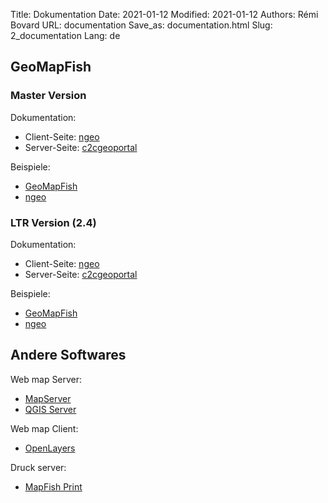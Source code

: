 Title: Dokumentation
Date: 2021-01-12
Modified: 2021-01-12
Authors: Rémi Bovard
URL: documentation
Save_as: documentation.html
Slug: 2_documentation
Lang: de

## GeoMapFish

### Master Version

Dokumentation:

* Client-Seite: [ngeo](https://camptocamp.github.io/ngeo/master/apidoc/)
* Server-Seite: [c2cgeoportal ](https://camptocamp.github.io/c2cgeoportal/master/)

Beispiele:

* [GeoMapFish](https://camptocamp.github.io/ngeo/master/examples/contribs/gmf/)
* [ngeo](https://camptocamp.github.io/ngeo/master/examples/)

### LTR Version (2.4)

Dokumentation:

* Client-Seite: [ngeo](https://camptocamp.github.io/ngeo/2.4/apidoc/)
* Server-Seite: [c2cgeoportal ](https://camptocamp.github.io/c2cgeoportal/2.4/)

Beispiele:

* [GeoMapFish](https://camptocamp.github.io/ngeo/2.4/examples/contribs/gmf/)
* [ngeo](https://camptocamp.github.io/ngeo/2.4/examples/)

## Andere Softwares

Web map Server:

* [MapServer](https://mapserver.org/documentation.html)
* [QGIS Server](https://docs.qgis.org/latest/en/docs/server_manual/)

Web map Client:

* [OpenLayers](https://openlayers.org/en/latest/doc/)

Druck server:

* [MapFish Print](https://mapfish.github.io/mapfish-print-doc/)
